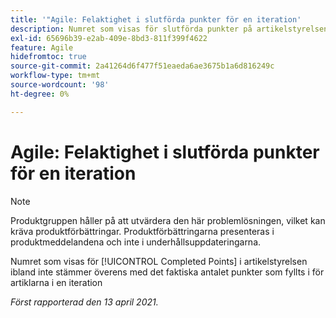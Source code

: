 ```yaml
---
title: '"Agile: Felaktighet i slutförda punkter för en iteration'
description: Numret som visas för slutförda punkter på artikelstyrelsen matchar ibland inte det faktiska antalet punkter som fyllts i för artiklarna i en iteration
exl-id: 65696b39-e2ab-409e-8bd3-811f399f4622
feature: Agile
hidefromtoc: true
source-git-commit: 2a41264d6f477f51eaeda6ae3675b1a6d816249c
workflow-type: tm+mt
source-wordcount: '98'
ht-degree: 0%

---
```


# Agile: Felaktighet i slutförda punkter för en iteration

<!--Converted to story-->

>[!NOTE]
>
>Produktgruppen håller på att utvärdera den här problemlösningen, vilket kan kräva produktförbättringar. Produktförbättringarna presenteras i produktmeddelandena och inte i underhållsuppdateringarna.

Numret som visas för [!UICONTROL Completed Points] i artikelstyrelsen ibland inte stämmer överens med det faktiska antalet punkter som fyllts i för artiklarna i en iteration

_Först rapporterad den 13 april 2021._
